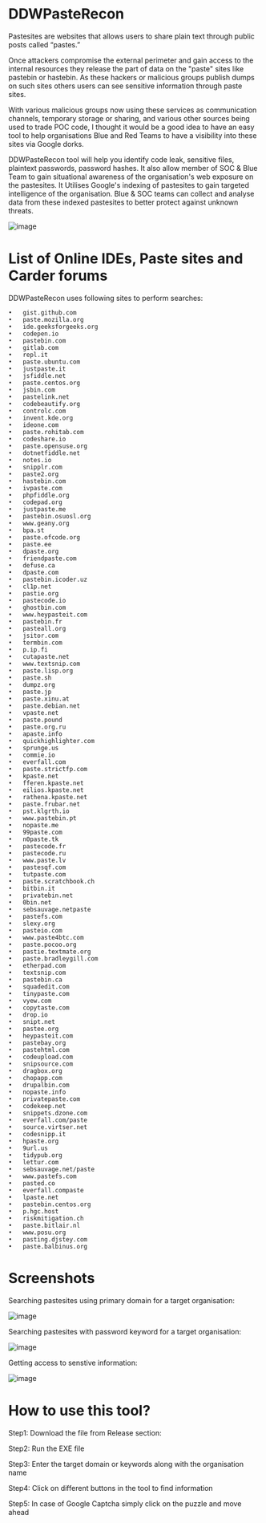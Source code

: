 # DDWPasteRecon

Pastesites are websites that allows users to share plain text through public posts called “pastes.” 

Once attackers compromise the external perimeter and gain access to the internal resources they release the part of data on the "paste" sites like pastebin or hastebin. As these hackers or malicious groups publish dumps on such sites others users can see sensitive information through paste sites.

With various malicious groups now using these services as communication channels, temporary storage or sharing, and various other sources being used to trade POC code, I thought it would be a good idea to have an easy tool to help organisations Blue and Red Teams to have a visibility into these sites via Google dorks. 

DDWPasteRecon tool will help you identify code leak, sensitive files, plaintext passwords, password hashes. It also allow member of SOC & Blue Team to gain situational awareness of the organisation's web exposure on the pastesites. It Utilises Google's indexing of pastesites to gain targeted intelligence of the organisation. Blue & SOC teams can collect and analyse data from these indexed pastesites to better protect against unknown threats.

![image](https://user-images.githubusercontent.com/3501170/162573567-63605637-0c05-4f80-bb7e-f8e67bbe9370.png)


# List of Online IDEs, Paste sites and Carder forums

DDWPasteRecon uses following sites to perform searches:

```
•	gist.github.com
•	paste.mozilla.org
•	ide.geeksforgeeks.org
•	codepen.io
•	pastebin.com
•	gitlab.com
•	repl.it
•	paste.ubuntu.com
•	justpaste.it
•	jsfiddle.net
•	paste.centos.org
•	jsbin.com
•	pastelink.net
•	codebeautify.org
•	controlc.com
•	invent.kde.org
•	ideone.com
•	paste.rohitab.com
•	codeshare.io
•	paste.opensuse.org
•	dotnetfiddle.net
•	notes.io
•	snipplr.com
•	paste2.org
•	hastebin.com
•	ivpaste.com
•	phpfiddle.org
•	codepad.org
•	justpaste.me
•	pastebin.osuosl.org
•	www.geany.org
•	bpa.st
•	paste.ofcode.org
•	paste.ee
•	dpaste.org
•	friendpaste.com
•	defuse.ca
•	dpaste.com
•	pastebin.icoder.uz
•	cl1p.net
•	pastie.org
•	pastecode.io
•	ghostbin.com
•	www.heypasteit.com
•	pastebin.fr
•	pasteall.org
•	jsitor.com
•	termbin.com
•	p.ip.fi
•	cutapaste.net
•	www.textsnip.com
•	paste.lisp.org
•	paste.sh
•	dumpz.org
•	paste.jp
•	paste.xinu.at
•	paste.debian.net
•	vpaste.net
•	paste.pound
•	paste.org.ru
•	apaste.info
•	quickhighlighter.com
•	sprunge.us
•	commie.io
•	everfall.com
•	paste.strictfp.com
•	kpaste.net
•	fferen.kpaste.net
•	eilios.kpaste.net
•	rathena.kpaste.net
•	paste.frubar.net
•	pst.klgrth.io
•	www.pastebin.pt
•	nopaste.me
•	99paste.com
•	n0paste.tk
•	pastecode.fr
•	pastecode.ru
•	www.paste.lv
•	pastesqf.com
•	tutpaste.com
•	paste.scratchbook.ch
•	bitbin.it
•	privatebin.net
•	0bin.net
•	sebsauvage.netpaste
•	pastefs.com
•	slexy.org
•	pasteio.com
•	www.paste4btc.com
•	paste.pocoo.org
•	pastie.textmate.org
•	paste.bradleygill.com
•	etherpad.com
•	textsnip.com
•	pastebin.ca
•	squadedit.com
•	tinypaste.com
•	vyew.com
•	copytaste.com
•	drop.io
•	snipt.net
•	pastee.org
•	heypasteit.com
•	pastebay.org
•	pastehtml.com
•	codeupload.com
•	snipsource.com
•	dragbox.org
•	chopapp.com
•	drupalbin.com
•	nopaste.info
•	privatepaste.com
•	codekeep.net
•	snippets.dzone.com
•	everfall.com/paste
•	source.virtser.net
•	codesnipp.it
•	hpaste.org
•	9url.us
•	tidypub.org
•	lettur.com
•	sebsauvage.net/paste
•	www.pastefs.com
•	pasted.co
•	everfall.compaste
•	lpaste.net
•	pastebin.centos.org
•	p.hgc.host
•	riskmitigation.ch
•	paste.bitlair.nl
•	www.posu.org
•	pasting.djstey.com
•	paste.balbinus.org
```

# Screenshots

Searching pastesites using primary domain for a target organisation:

![image](https://user-images.githubusercontent.com/3501170/162573895-2d4e627c-8a40-4f47-94e9-c2a3cb4acc2a.png)

Searching pastesites with password keyword for a target organisation:
 
![image](https://user-images.githubusercontent.com/3501170/162574414-a652626d-dd1d-4e6c-b0dd-773e3a223d35.png)

Getting access to senstive information:

![image](https://user-images.githubusercontent.com/3501170/162574593-993d2a5a-0bbf-4378-9e00-886d90a65cb0.png)

# How to use this tool?

Step1: Download the file from Release section: 

Step2: Run the EXE file

Step3: Enter the target domain or keywords along with the organisation name

Step4: Click on different buttons in the tool to find information

Step5: In case of Google Captcha simply click on the puzzle and move ahead
